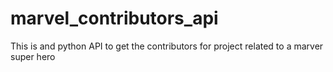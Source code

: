 # marvel_contributors_api
This is and python API to get the contributors for project related to a marver super hero
